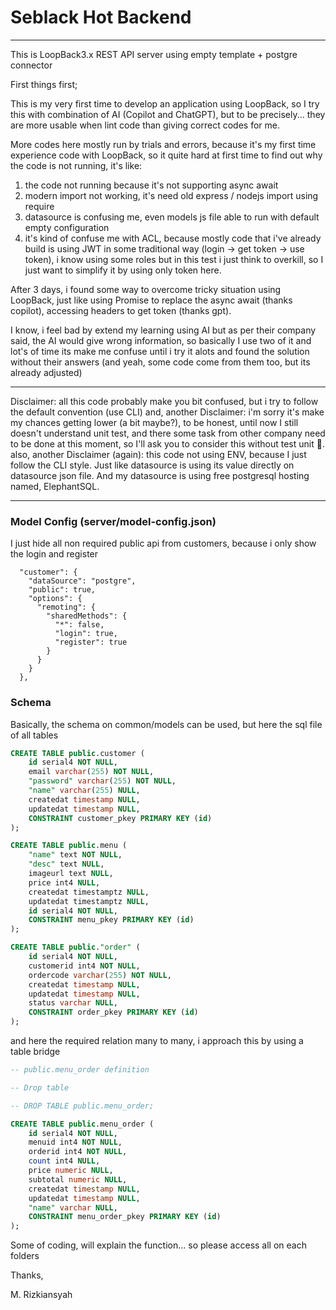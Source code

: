 # Seblack Hot Backend
---
This is LoopBack3.x REST API server using empty template + postgre connector

First things first;

This is my very first time to develop an application using LoopBack, so I try this with combination
of AI (Copilot and ChatGPT), but to be precisely... they are more usable when lint code than
giving correct codes for me.

More codes here mostly run by trials and errors, because it's my first time experience code with
LoopBack, so it quite hard at first time to find out why the code is not running, it's like:
1. the code not running because it's not supporting async await
2. modern import not working, it's need old express / nodejs import using require
3. datasource is confusing me, even models js file able to run with default empty configuration
4. it's kind of confuse me with ACL, because mostly code that i've already build is using JWT in
   some traditional way (login -> get token -> use token), i know using some roles but in this test
   i just think to overkill, so I just want to simplify it by using only token here.

After 3 days, i found some way to overcome tricky situation using LoopBack, just like using Promise
to replace the async await (thanks copilot), accessing headers to get token (thanks gpt).

I know, i feel bad by extend my learning using AI but as per their company said, the AI would give
wrong information, so basically I use two of it and lot's of time its make me confuse until i try it alots
and found the solution without their answers (and yeah, some code come from them too, but its already adjusted)

---
Disclaimer: all this code probably make you bit confused, but i try to follow the default convention (use CLI)
and, another Disclaimer: i'm sorry it's make my chances getting lower (a bit maybe?), to be honest, until now
I still doesn't understand unit test, and there some task from other company need to be done at this moment,
so I'll ask you to consider this without test unit 🙏.
also, another Disclaimer (again): this code not using ENV, because I just follow the CLI style. Just like datasource
is using its value directly on datasource json file. And my datasource is using free postgresql hosting named,
ElephantSQL.

---
### Model Config (server/model-config.json)

I just hide all non required public api from customers, because i only show the login and register
```
  "customer": {
    "dataSource": "postgre",
    "public": true,
    "options": {
      "remoting": {
        "sharedMethods": {
          "*": false,
          "login": true,
          "register": true
        }
      }
    }
  },
```

### Schema

Basically, the schema on common/models can be used, but here the sql file of all tables
```SQL
CREATE TABLE public.customer (
	id serial4 NOT NULL,
	email varchar(255) NOT NULL,
	"password" varchar(255) NOT NULL,
	"name" varchar(255) NULL,
	createdat timestamp NULL,
	updatedat timestamp NULL,
	CONSTRAINT customer_pkey PRIMARY KEY (id)
);

CREATE TABLE public.menu (
	"name" text NOT NULL,
	"desc" text NULL,
	imageurl text NULL,
	price int4 NULL,
	createdat timestamptz NULL,
	updatedat timestamptz NULL,
	id serial4 NOT NULL,
	CONSTRAINT menu_pkey PRIMARY KEY (id)
);

CREATE TABLE public."order" (
	id serial4 NOT NULL,
	customerid int4 NOT NULL,
	ordercode varchar(255) NOT NULL,
	createdat timestamp NULL,
	updatedat timestamp NULL,
	status varchar NULL,
	CONSTRAINT order_pkey PRIMARY KEY (id)
);
```

and here the required relation many to many, i approach this by using a table bridge
```SQL
-- public.menu_order definition

-- Drop table

-- DROP TABLE public.menu_order;

CREATE TABLE public.menu_order (
	id serial4 NOT NULL,
	menuid int4 NOT NULL,
	orderid int4 NOT NULL,
	count int4 NULL,
	price numeric NULL,
	subtotal numeric NULL,
	createdat timestamp NULL,
	updatedat timestamp NULL,
	"name" varchar NULL,
	CONSTRAINT menu_order_pkey PRIMARY KEY (id)
);
```

Some of coding, will explain the function... so please access all on each folders

Thanks,

M. Rizkiansyah
